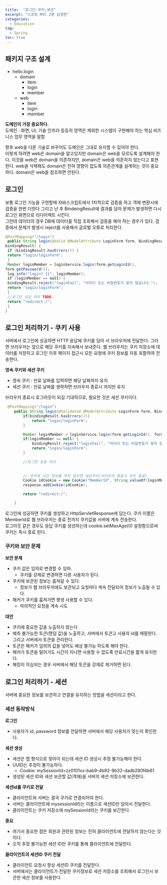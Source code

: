 ```yaml
---
title:  "로그인-쿠키,세션"
excerpt: "스프링 MVC 2편 김영한"
categories:
  - Education
tag:
  - Spring
toc: true
---
```


## 패키지 구조 설계

- hello.login
  * domain
    * item
    * login
    * member
  * web
    * item
    * login
    * member

**도메인이 가장 중요하다.**  
도메인 : 화면, UI, 기술 인프라 등등의 영역은 제외한 시스템이 구현해야 하는 핵심 비즈니스 업무 영역을 말함

향후 web을 다른 기술로 바꾸어도 도메인은 그대로 유지할 수 있어야 한다.  
이렇게 하려면 web은 domain을 알고있지만 domain은 web을 모르도록 설계해야 한다. 이것을 web은 domain을 의존하지만, domain은 web을 의존하지 않는다고 표현한다.
web을 삭제해도 domain은 전혀 영향이 없도록 의존관계를 설계하는 것이 중요하다. domain은 web을 참조하면 안된다.



## 로그인
보통 로그인 기능을 구현할때 자바스크립트에서 1차적으로 검증을 하고 객체 변환시에 검증을 한번 더한다 그리고 난 후 BindeingResult에 결과를 담아 문제가 발생하면 다시 로그인 화면으로 
리다이렉트 시킨다.  
그런데 데이터의 경우 DB에 데이터를 직접 조회해서 검증을 해야 하는 경우가 있다. 검증에서 문제가 발생시 reject를 사용해서 글로벌 오류로 처리한다.

```java
@PostMapping("/login")
 public String login(@Valid @ModelAttribute LoginForm form, BindingResult 
bindingResult) {
 if (bindingResult.hasErrors()) {
 return "login/loginForm";
 }
 Member loginMember = loginService.login(form.getLoginId(),
form.getPassword());
 log.info("login? {}", loginMember);
 if (loginMember == null) {
 bindingResult.reject("loginFail", "아이디 또는 비밀번호가 맞지 않습니다.");
 return "login/loginForm";
 }
 //로그인 성공 처리 TODO
 return "redirect:/";
 }
}
```
## 로그인 처리하기 - 쿠키 사용
서버에서 로그인에 성공하면 HTTP 응답에 쿠키를 담아 서 브라우저에 전달한다. 그러면 브라우저는 앞으로 해당 쿠키를 지속해서 보내준다. 
웹 브라우저는 쿠키 저장소에 데이터를 저장하고 로그인 이후 페이지 접근시 모든 요청에 쿠키 정보를 자동 포함하여 전송한다.

**영속 쿠키와 세션 쿠키**
- 영속 쿠키 : 만료 날짜를 입력하면 해당 날짜까지 유지
- 세션 쿠키 : 만료 날짜를 생략하면 브라우저 종료시 까지만 유지

브라우저 종료시 로그아웃이 되길 기대하므로, 필요한 것은 세션 쿠키이다.

```java
 @PostMapping("/login")
    public String login(@Validated @ModelAttribute LoginForm form, BindingResult bindingResult, HttpServletResponse response){
        if(bindingResult.hasErrors()){
            return "login/loginForm";
        }

        Member loginMember = loginService.login(form.getLoginId(), form.getPassword());
        if(loginMember == null) {
            bindingResult.reject("loginFail", "아이디 또는 비밀번호가 맞지 않습니다.");
            return "login/loginForm";
        }

        //로그인 성공 처리
        
        
        // 쿠키에 시간 정보를 주지 않으면 세션쿠키(브라우저 종료시 모두 종료)
        Cookie idCookie = new Cookie("MemberId", String.valueOf(loginMember.getId()));
        response.addCookie(idCookie);

        return "redirect:/";

    }
```
로그인에 성공하면 쿠키를 생성하고 HttpServletResponse에 담는다. 쿠키 이름은 MemberId로 웹 브라우저는 종료 전까지 쿠키값을 서버에 계속 전송한다.  
로그아웃 같은 경우도 응답 쿠키를 생성하는데 cookie.setMaxAge(0) 설정함으로써 쿠키는 즉시 종료 된다.


### 쿠키와 보안 문제

**보안 문제**
- 쿠키 값은 임의로 변경할 수 있따.
  * 쿠키를 강제로 변경하면 다른 사용자가 된다.
- 쿠키에 보관된 정보는 훔쳐갈 수 있다.
  * 정보가 웹 브라우저에도 보관되고 요청마다 계속 전달되어 정보가 노출될 수 있다.
- 해커가 쿠키를 훔쳐가면 평생 사용할 수 있다.
  * 악의적인 요청을 계속 시도

**대안**
- 쿠키에 중요한 값을 노출하지 않는다
- 예측 불가능한 토큰(랜덤 값)을 노출하고, 서버에서 토큰고 사용자 id를 매핑한다. 그리고 서버에서 토큰을 관리한다.
- 토큰은 해커가 임의의 값을 넣어도 예상 불가능 하도록 해야 한다.
- 해커가 토큰을 털어가도 시간이 지나면 사용할 수 없도록 만료시간을 짧게 유지한다.
- 해킹이 의심되는 경우 서버에서 해당 토큰을 강제로 제거하면 된다.


## 로그인 처리하기 - 세션
서버에 중요한 정보를 보관하고 연결을 유지하는 방법을 세션이라고 한다.

### 세션 동작방식

**로그인**
- 사용자가 id, password 정보를 전달하면 서버에서 해당 사용자가 맞는지 확인한다.

**세션 생성**
- 세션은 맵 형식으로 젖아이 되는데 세션 ID 생성시 추정 불가능해야 한다.
- UUID는 추정이 불가능하다.
  * Cookie: mySessionId=zz0101xx-bab9-4b92-9b32-dadb280f4b61
- 생성된 세션 ID와 세션 보관할 값(객체)을 서버의 세션 저장소에 보관한다.

**세션id를 쿠키로 전달**
- 클라이언트와 서버는 결국 쿠키로 연결되어야 한다.
- 서버는 클라이언트에 mysessionId라는 이름으로 세션ID만 담아서 전달한다.
- 클라이언트는 쿠키 저장소에 mySessionId라는 쿠키를 보간한다.

**중요**
- 여기서 중요한 점은 회원과 관련된 정보는 전혀 클라이언트에 전달하지 않는다는 것이다.
- 오직 추정 불가능한 세션 ID만 쿠키를 통해 클라이언트에 전달한다.

**클라이언트의 세션ID 쿠키 전달**
- 클라이언트 요청시 항상 세션ID 쿠키를 전달한다.
- 서버에서는 클라이언트가 전달한 쿠키정보로 세션 저장소를 조회해서 로그인시 보관한 세션 정보를 사용한다.

